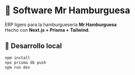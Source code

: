 # 🍔 Software Mr Hamburguesa

ERP ligero para la hamburguesería **Mr Hamburguesa**  
Hecho con **Next.js + Prisma + Tailwind**.

## 🚀 Desarrollo local

```bash
npm install
npx prisma db push
npm run dev
